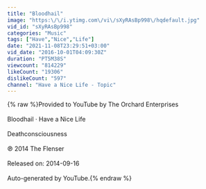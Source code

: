 ```yaml
---
title: "Bloodhail"
image: "https:\/\/i.ytimg.com\/vi\/sXyRAsBp998\/hqdefault.jpg"
vid_id: "sXyRAsBp998"
categories: "Music"
tags: ["Have","Nice","Life"]
date: "2021-11-08T23:29:51+03:00"
vid_date: "2016-10-01T04:09:30Z"
duration: "PT5M38S"
viewcount: "814229"
likeCount: "19306"
dislikeCount: "597"
channel: "Have a Nice Life - Topic"
---
```

{% raw %}Provided to YouTube by The Orchard Enterprises<br /><br />Bloodhail · Have a Nice Life<br /><br />Deathconsciousness<br /><br />℗ 2014 The Flenser<br /><br />Released on: 2014-09-16<br /><br />Auto-generated by YouTube.{% endraw %}
